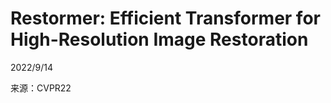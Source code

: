 # Restormer: Efficient Transformer for High-Resolution Image Restoration  

2022/9/14  

来源：CVPR22  
